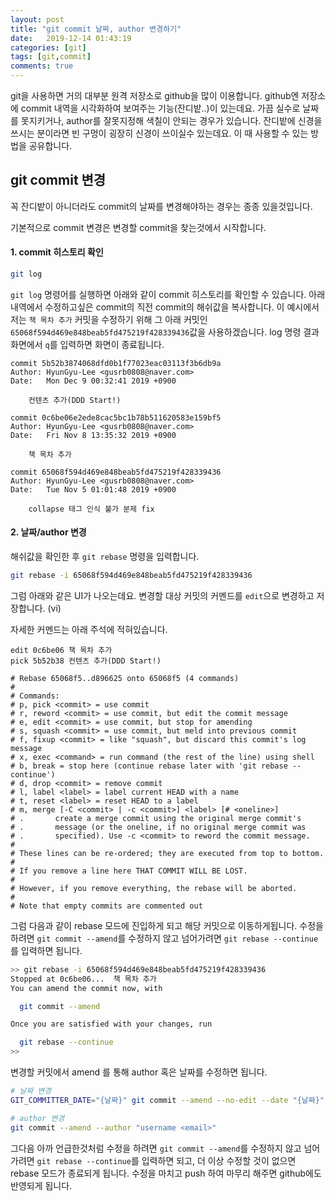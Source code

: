 ```yaml
---
layout: post
title: "git commit 날짜, author 변경하기"
date:   2019-12-14 01:43:19
categories: [git]
tags: [git,commit]
comments: true
---
```

git을 사용하면 거의 대부분 원격 저장소로 github을 많이 이용합니다.
github엔 저장소에 commit 내역을 시각화하여 보여주는 기능(잔디밭..)이 있는데요. 가끔 실수로 날짜를 못지키거나, author를 잘못지정해 색칠이 안되는 경우가 있습니다.
잔디밭에 신경을 쓰시는 분이라면 빈 구멍이 굉장히 신경이 쓰이실수 있는데요. 이 때 사용할 수 있는 방법을 공유합니다.
<!--more-->

## git commit 변경
꼭 잔디밭이 아니더라도 commit의 날짜를 변경해야하는 경우는 종종 있을것입니다.

기본적으로 commit 변경은 변경할 commit을 찾는것에서 시작합니다.

#### 1. commit 히스토리 확인
```sh
git log
```

`git log` 명령어를 실행하면 아래와 같이 commit 히스토리를 확인할 수 있습니다.
아래 내역에서 수정하고싶은 commit의 직전 commit의 해쉬값을 복사합니다.
이 예시에서 저는 `책 목차 추가` 커밋을 수정하기 위해 그 아래 커밋인 `65068f594d469e848beab5fd475219f428339436`값을 사용하겠습니다.
log 명령 결과화면에서 `q`를 입력하면 화면이 종료됩니다.

```
commit 5b52b3874068dfd0b1f77023eac03113f3b6db9a
Author: HyunGyu-Lee <gusrb0808@naver.com>
Date:   Mon Dec 9 00:32:41 2019 +0900

    컨텐츠 추가(DDD Start!)

commit 0c6be06e2ede8cac5bc1b78b511620583e159bf5
Author: HyunGyu-Lee <gusrb0808@naver.com>
Date:   Fri Nov 8 13:35:32 2019 +0900

    책 목차 추가

commit 65068f594d469e848beab5fd475219f428339436
Author: HyunGyu-Lee <gusrb0808@naver.com>
Date:   Tue Nov 5 01:01:48 2019 +0900

    collapse 태그 인식 불가 분제 fix

```

#### 2. 날짜/author 변경
해쉬값을 확인한 후 `git rebase` 명령을 입력합니다.

```sh
git rebase -i 65068f594d469e848beab5fd475219f428339436
```

그럼 아래와 같은 UI가 나오는데요. 변경할 대상 커밋의 커멘드를 `edit`으로 변경하고 저장합니다. (vi)

자세한 커멘드는 아래 주석에 적혀있습니다. 

```
edit 0c6be06 책 목차 추가
pick 5b52b38 컨텐츠 추가(DDD Start!)

# Rebase 65068f5..d896625 onto 65068f5 (4 commands)
#
# Commands:
# p, pick <commit> = use commit
# r, reword <commit> = use commit, but edit the commit message
# e, edit <commit> = use commit, but stop for amending
# s, squash <commit> = use commit, but meld into previous commit
# f, fixup <commit> = like "squash", but discard this commit's log message
# x, exec <command> = run command (the rest of the line) using shell
# b, break = stop here (continue rebase later with 'git rebase --continue')
# d, drop <commit> = remove commit
# l, label <label> = label current HEAD with a name
# t, reset <label> = reset HEAD to a label
# m, merge [-C <commit> | -c <commit>] <label> [# <oneline>]
# .       create a merge commit using the original merge commit's
# .       message (or the oneline, if no original merge commit was
# .       specified). Use -c <commit> to reword the commit message.
#
# These lines can be re-ordered; they are executed from top to bottom.
#
# If you remove a line here THAT COMMIT WILL BE LOST.
#
# However, if you remove everything, the rebase will be aborted.
#
# Note that empty commits are commented out
```

그럼 다음과 같이 rebase 모드에 진입하게 되고 해당 커밋으로 이동하게됩니다.
수정을 하려면 `git commit --amend`를 수정하지 않고 넘어가려면 `git rebase --continue`를 입력하면 됩니다.
```sh
>> git rebase -i 65068f594d469e848beab5fd475219f428339436
Stopped at 0c6be06...  책 목차 추가
You can amend the commit now, with

  git commit --amend

Once you are satisfied with your changes, run

  git rebase --continue
>> 
```

변경할 커밋에서 amend 를 통해 author 혹은 날짜를 수정하면 됩니다.


```sh
# 날짜 변경
GIT_COMMITTER_DATE="{날짜}" git commit --amend --no-edit --date "{날짜}"

# author 변경
git commit --amend --author "username <email>"
```

그다음 아까 언급한것처럼 수정을 하려면 `git commit --amend`를 수정하지 않고 넘어가려면 `git rebase --continue`를
입력하면 되고, 더 이상 수정할 것이 없으면 rebase 모드가 종료되게 됩니다. 수정을 마치고 push 하여 마무리 해주면 github에도 반영되게 됩니다.

